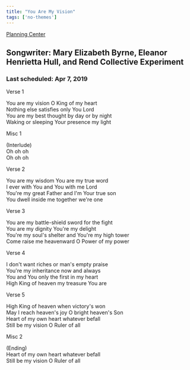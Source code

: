 ```yaml
---
title: "You Are My Vision"
tags: ['no-themes']
---
```


[Planning Center](https://services.planningcenteronline.com/songs/12127536)

## Songwriter: Mary Elizabeth Byrne, Eleanor Henrietta Hull, and Rend Collective Experiment
### Last scheduled: Apr 7, 2019          

Verse 1  
  
You are my vision O King of my heart  
Nothing else satisfies only You Lord  
You are my best thought by day or by night  
Waking or sleeping Your presence my light  
  
Misc 1  
  
(Interlude)  
Oh oh oh  
Oh oh oh  
  
Verse 2  
  
You are my wisdom You are my true word  
I ever with You and You with me Lord  
You're my great Father and I'm Your true son  
You dwell inside me together we're one  
  
Verse 3  
  
You are my battle-shield sword for the fight  
You are my dignity You're my delight  
You're my soul's shelter and You're my high tower  
Come raise me heavenward O Power of my power  
  
Verse 4  
  
I don't want riches or man's empty praise  
You're my inheritance now and always  
You and You only the first in my heart  
High King of heaven my treasure You are  
  
Verse 5  
  
High King of heaven when victory's won  
May I reach heaven's joy O bright heaven's Son  
Heart of my own heart whatever befall  
Still be my vision O Ruler of all  
  
Misc 2  
  
(Ending)  
Heart of my own heart whatever befall  
Still be my vision O Ruler of all
